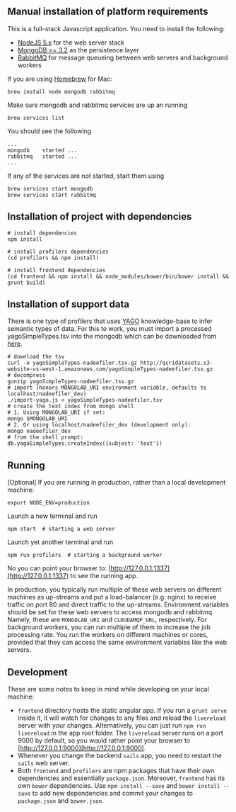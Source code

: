 ## Manual installation of platform requirements

This is a full-stack Javascript application. You need to install the following:

- [NodeJS 5.x](https://nodejs.org/en/) for the web server stack
- [MongoDB >= 3.2](https://www.mongodb.org/) as the persistence layer
- [RabbitMQ](https://www.rabbitmq.com/) for message queueing between web servers and background workers

If you are using [Homebrew](http://brew.sh/) for Mac:

    brew install node mongodb rabbitmq

Make sure mongodb and rabbitmq services are up an running

    brew services list

You should see the following

    ...
    mongodb    started ...
    rabbitmq   started ...
    ...

If any of the services are not started, start them using

    brew services start mongodb
    brew services start rabbitmq

## Installation of project with dependencies

    # install dependencies
    npm install
    
    # install profilers dependencies
    (cd profilers && npm install)

    # install frontend dependencies
    (cd frontend && npm install && node_modules/bower/bin/bower install && grunt build)

## Installation of support data
There is one type of profilers that uses 
[YAGO](http://www.mpi-inf.mpg.de/departments/databases-and-information-systems/research/yago-naga/yago/downloads/)
knowledge-base to infer semantic types of data.
For this to work, you must import a processed yagoSimpleTypes.tsv into the mongodb which can be
downloaded from [here](http://qcridatasets.s3-website-us-west-1.amazonaws.com/yagoSimpleTypes-nadeefiler.tsv.gz).

    # download the tsv
    curl -o yagoSimpleTypes-nadeefiler.tsv.gz http://qcridatasets.s3-website-us-west-1.amazonaws.com/yagoSimpleTypes-nadeefiler.tsv.gz
    # decompress
    gunzip yagoSimpleTypes-nadeefiler.tsv.gz
    # import (honors MONGOLAB_URI environment variable, defaults to localhost/nadeefiler_dev)
    ./import-yago.js < yagoSimpleTypes-nadeefiler.tsv
    # create the text index from mongo shell
    # 1. Using MONGOLAB_URI if set:
    mongo $MONGOLAB_URI
    # 2. Or using localhost/nadeefiler_dev (development only):
    mongo nadeefiler_dev
    # from the shell prompt:
    db.yagoSimpleTypes.createIndex({subject: 'text'})

## Running

[Optional] If you are running in production, rather than a local development machine:

    export NODE_ENV=production

Launch a new terminal and run

    npm start  # starting a web server

Launch yet another terminal and run

    npm run profilers  # starting a background worker
    
No you can point your browser to: [http://127.0.0.1:1337](http://127.0.0.1:1337) to see the running app.

In production, you typically run multiple of these web servers on different machines as up-streams and put
a load-balancer (e.g. nginx) to receive traffic on port 80 and direct traffic to the up-streams.
Environment variables should be set for these web servers to access mongodb and rabbitmq. Namely, these
are `MONGOLAB_URI` and `CLOUDAMQP_URL`, respectively.
For background workers, you can run multiple of them to increase the job processing rate. You run the workers
on different machines or cores, provided that they can access the same environment variables like the web servers.

## Development
These are some notes to keep in mind while developing on your local machine:

- `frontend` directory hosts the static angular app. If you run a `grunt serve` inside it, it will watch for changes
to any files and reload the `livereload` server with your changes. Alternatively, you can just run `npm run livereload`
in the app root folder. The `livereload` server runs on a port 9000 by default, so you would rather
point your browser to [http://127.0.0.1:9000](http://127.0.0.1:9000).
- Whenever you change the backend `sails` app, you need to restart the `sails` web server.
- Both `frontend` and `profilers` are npm packages that have their own dependencies and essentially `package.json`.
Moreover, `frontend` has its own `bower` dependencies. Use `npm install --save` and `bower install --save` to add
new dependencies and commit your changes to `package.json` and `bower.json`.
